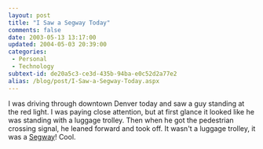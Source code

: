 ```yaml
---
layout: post
title: "I Saw a Segway Today"
comments: false
date: 2003-05-13 13:17:00
updated: 2004-05-03 20:39:00
categories:
 - Personal
 - Technology
subtext-id: de20a5c3-ce3d-435b-94ba-e0c52d2a77e2
alias: /blog/post/I-Saw-a-Segway-Today.aspx
---
```



I was driving through downtown Denver today and saw a guy standing at the red light. I was paying close attention, but at first glance it looked like he was standing with a luggage trolley. Then when he got the pedestrian crossing signal, he leaned forward and took off. It wasn't a luggage trolley, it was a [Segway](http://www.segway.com/)! Cool.
